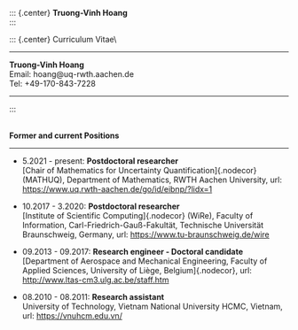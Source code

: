 ::: {.center}
**Truong-Vinh Hoang**\
:::

::: {.center}
Curriculum Vitae\

  -------------------------------------------------- ----------------------------- --
  **Truong-Vinh Hoang**                                                                                                                                                 
  Email: hoang\@uq-rwth.aachen.de                                                  
  Tel: +49-170-843-7228                                                            
  -------------------------------------------------- ----------------------------- --
:::

$~$\
**Former and current Positions**

------------------------------------------------------------------------

-  5.2021 - present: **Postdoctoral
researcher**\
[Chair of Mathematics for Uncertainty Quantification]{.nodecor}
(MATHUQ), Department of Mathematics, RWTH Aachen University, url:
<https://www.uq.rwth-aachen.de/go/id/eibnp/?lidx=1>

- 10.2017 - 3.2020: **Postdoctoral
researcher**\
[Institute of Scientific Computing]{.nodecor} (WiRe), Faculty of
Information, Carl-Friedrich-Gauß-Fakultät, Technische Universität
Braunschweig, Germany, url: <https://www.tu-braunschweig.de/wire>

- 09.2013 - 09.2017: **Research engineer -
Doctoral candidate**\
[Department of Aerospace and Mechanical Engineering, Faculty of Applied
Sciences, University of Liège, Belgium]{.nodecor}, url:
<http://www.ltas-cm3.ulg.ac.be/staff.htm>

- 08.2010 - 08.2011: **Research assistant**\
University of Technology, Vietnam National University HCMC, Vietnam,
url: <https://vnuhcm.edu.vn/>



